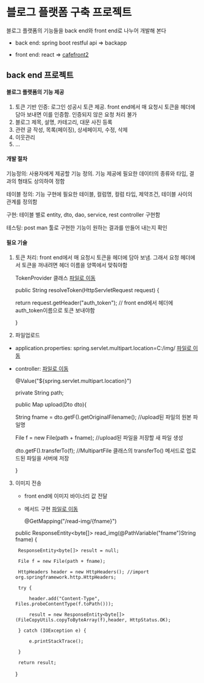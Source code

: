# 블로그 플랫폼 구축 프로젝트

블로그 플랫폼의 기능들을 back end와 front end로 나누어 개발해 본다

* back end: spring boot restful api
   => backapp
   
* front end: react 
   => [cafefront2](https://github.com/kingnuna/cafefront2/tree/master)
  
## back end 프로젝트

#### 블로그 플랫폼의 기능 제공

1. 토큰 기반 인증: 로그인 성공시 토큰 제공. front end에서 매 요청시 토큰을 헤더에 담아 보내면 이를 인증함. 인증되지 않은 요청 처리 불가
2. 블로그 제목, 설명, 카테고리, 대문 사진 등록
3. 관련 글 작성, 목록(페이징), 상세페이지, 수정, 삭제
4. 이웃관리
5. ...

#### 개발 절차

기능정의: 사용자에게 제공할 기능 정의. 기능 제공에 필요한 데이터의 종류와 타입, 결과의 형태도 상의하여 정함

테이블 정의: 기능 구현에 필요한 테이블, 컬럼명, 컬럼 타입, 제약조건, 테이블 사이의 관계를 정의함

구현: 테이블 별로 entity, dto, dao, service, rest controller 구현함

테스팅: post man 툴로 구현한 기능이 원하는 결과를 만들어 내는지 확인

#### 필요 기술

1. 토큰 처리: front end에서 매 요청시 토큰을 헤더에 담아 보냄. 그래서 요청 헤더에서 토큰을 꺼내려면 헤더 이름을 양쪽에서 맞춰야함

   TokenProvider 클래스   [파일로 이동](https://github.com/kingnuna/backapp/blob/master/src/main/java/com/example/backapp/auth/TokenProvider.java)
   
   public String resolveToken(HttpServletRequest request) {

      return request.getHeader("auth_token"); // front end에서 헤더에 auth_token이름으로 토큰 보내야함

   }

2. 파일업로드
  - application.properties: spring.servlet.multipart.location=C:/img/      [파일로 이동](https://github.com/kingnuna/backapp/blob/master/src/main/resources/application.properties)
  - controller:   [파일로 이동](https://github.com/kingnuna/backapp/blob/master/src/main/java/com/example/backapp/cafe/CafeprodController.java)

    
    @Value("${spring.servlet.multipart.location}")

    
	 private String path;

    public Map upload(Dto dto){

      String fname = dto.getF().getOriginalFilename(); //upload된 파일의 원본 파일명
    
      File f = new File(path + fname); //upload된 파일을 저장할 새 파일 생성
    
      dto.getF().transferTo(f); //MultipartFile 클래스의 transferTo() 메서드로 업로드된 파일을 서버에 저장

    }
    
   
3. 이미지 전송

   - front end에 이미지 바이너리 값 전달
   - 메서드 구현   [파일로 이동](https://github.com/kingnuna/backapp/blob/master/src/main/java/com/example/backapp/cafe/CafeprodController.java)

     @GetMapping("/read-img/{fname}")
     
	public ResponseEntity<byte[]> read_img(@PathVariable("fname")String fname) {

		ResponseEntity<byte[]> result = null;

		File f = new File(path + fname);

		HttpHeaders header = new HttpHeaders(); //import org.springframework.http.HttpHeaders;

		try {

			header.add("Content-Type", Files.probeContentType(f.toPath()));
   
			result = new ResponseEntity<byte[]>(FileCopyUtils.copyToByteArray(f),header, HttpStatus.OK);

		} catch (IOException e) {

			e.printStackTrace();

		}   

		return result;

	}




